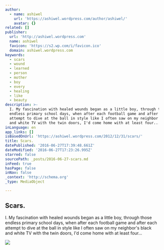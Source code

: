 ```yaml
---
author:
  - name: ashiwel
    url: 'https://ashiwel.wordpress.com/author/ashiwel/'
    avatar: {}
related: []
publisher:
  url: 'http://ashiwel.wordpress.com'
  name: ashiwel
  favicon: 'https://s2.wp.com/i/favicon.ico'
  domain: ashiwel.wordpress.com
keywords:
  - scars
  - wound
  - learned
  - person
  - mother
  - boy
  - every
  - healing
  - like
  - beauty
description: >-
  I. My fascination with healed wounds began as a little boy, through those
  endless primary school days, when after each football game and after each
  attempt to dive at the ball in style like I often saw on my neighbor's black
  and white TV with the twin doors, I'd come home with at least four...
inLanguage: en
app_links: []
isBasedOnUrl: 'https://ashiwel.wordpress.com/2012/12/31/scars/'
title: Scars.
datePublished: '2016-06-27T17:39:48.661Z'
dateModified: '2016-06-27T17:23:26.995Z'
starred: false
sourcePath: _posts/2016-06-27-scars.md
inFeed: true
hasPage: false
inNav: false
_context: 'http://schema.org'
_type: MediaObject

---
```

<article style=""><h1>Scars.</h1><p>I. My fascination with healed wounds began as a little boy, through those endless primary school days, when after each football game and after each attempt to dive at the ball in style like I often saw on my neighbor's black and white TV with the twin doors, I'd come home with at least four...</p><img src="https://ashiwel.files.wordpress.com/2012/12/scars-1.jpg?w=580" /></article>